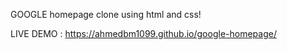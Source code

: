GOOGLE homepage clone using html and css!

LIVE DEMO : https://ahmedbm1099.github.io/google-homepage/
